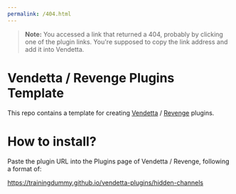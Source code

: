 ```yaml
---
permalink: /404.html
---
```

> **Note:** You accessed a link that returned a 404, probably by clicking one of the plugin links. You're supposed to copy the link address and add it into Vendetta.

# Vendetta / Revenge Plugins Template
This repo contains a template for creating [Vendetta](https://github.com/vendetta-mod/Vendetta) / [Revenge](https://github.com/revenge-mod/revenge-bundle) plugins.

# How to install?
Paste the plugin URL into the Plugins page of Vendetta / Revenge, following a format of:

https://trainingdummy.github.io/vendetta-plugins/hidden-channels
